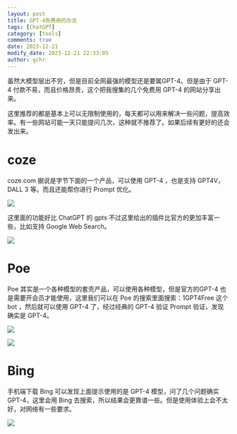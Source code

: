 ```yaml
---
layout: post
title: GPT-4免费用的办法
tags: [ChatGPT]
category: [tools]
comments: true
date: 2023-12-21
modify_date: 2023-12-21 22:33:05
author: gchr
---
```


虽然大模型层出不穷，但是目前全网最强的模型还是要属GPT-4。但是由于 GPT-4 付款不易，而且价格昂贵，这个把我搜集的几个免费用 GPT-4 的网站分享出来。

这里推荐的都是基本上可以无限制使用的，每天都可以用来解决一些问题，提高效率。有一些网站可能一天只能提问几次，这种就不推荐了。如果后续有更好的还会发出来。

# coze

coze.com  据说是字节下面的一个产品，可以使用 GPT-4 ，也是支持 GPT4V，DALL 3 等。而且还能帮你进行 Prompt 优化。

![](https://cdn.jsdelivr.net/gh/gongchunru/image/img/202312212248623.png)

这里面的功能好比 ChatGPT 的 gpts 不过这里给出的插件比官方的更加丰富一些，比如支持 Google Web Search。

![](https://cdn.jsdelivr.net/gh/gongchunru/image/img/202312212244931.png)



#  Poe

Poe 其实是一个各种模型的套壳产品，可以使用各种模型，但是官方的GPT-4 也是需要开会员才能使用，这里我们可以在 Poe 的搜索里面搜索：1GPT4Free 这个bot ，然后就可以使用 GPT-4 了，经过经典的 GPT-4 验证 Prompt 验证，发现确实是 GPT-4。

![](https://cdn.jsdelivr.net/gh/gongchunru/image/img/202312212253202.png)

![](https://cdn.jsdelivr.net/gh/gongchunru/image/img/202312212250011.png)

# Bing 

手机端下载 Bing 可以发现上面提示使用的是 GPT-4 模型，问了几个问题确实 GPT-4，这里会用 Bing 去搜索，所以结果会更靠谱一些。但是使用体验上会不太好，对网络有一些要求。

![](https://cdn.jsdelivr.net/gh/gongchunru/image/img/202312212316652.JPEG)

